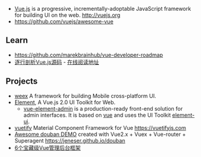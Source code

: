 - [Vue.js](https://github.com/vuejs/vue) is a progressive, incrementally-adoptable JavaScript framework for building UI on the web. http://vuejs.org
- https://github.com/vuejs/awesome-vue



## Learn
- https://github.com/marekbrainhub/vue-developer-roadmap
- [逐行剖析Vue.js源码](https://github.com/NLRX-WJC/Learn-Vue-Source-Code) - [在线阅读地址](https://nlrx-wjc.github.io/Learn-Vue-Source-Code)



## Projects
- [weex](https://github.com/apache/incubator-weex) A framework for building Mobile cross-platform UI.
- [Element](https://github.com/ElemeFE/element), A Vue.js 2.0 UI Toolkit for Web.
  - [vue-element-admin](https://github.com/PanJiaChen/vue-element-admin) is a production-ready front-end solution for admin interfaces. It is based on [vue](https://github.com/vuejs/vue) and uses the UI Toolkit [element-ui](https://github.com/ElemeFE/element).
- [vuetify](https://github.com/vuetifyjs/vuetify) Material Component Framework for Vue https://vuetifyjs.com
- [Awesome douban DEMO](https://github.com/jeneser/douban) created with Vue2.x + Vuex + Vue-router + Superagent https://jeneser.github.io/douban
- [6个宝藏级Vue管理后台框架](https://zhuanlan.zhihu.com/p/91825869)

